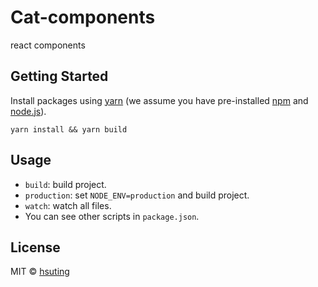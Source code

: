 # Cat-components
react components

## Getting Started
Install packages using [yarn](https://yarnpkg.com/) (we assume you have pre-installed [npm](https://www.npmjs.com/) and [node.js](https://nodejs.org/)).

```
yarn install && yarn build
```

## Usage
- `build`: build project.
- `production`: set `NODE_ENV=production` and build project.
- `watch`: watch all files.
- You can see other scripts in `package.json`.

## License
MIT © [hsuting](http://hsuting.com)
